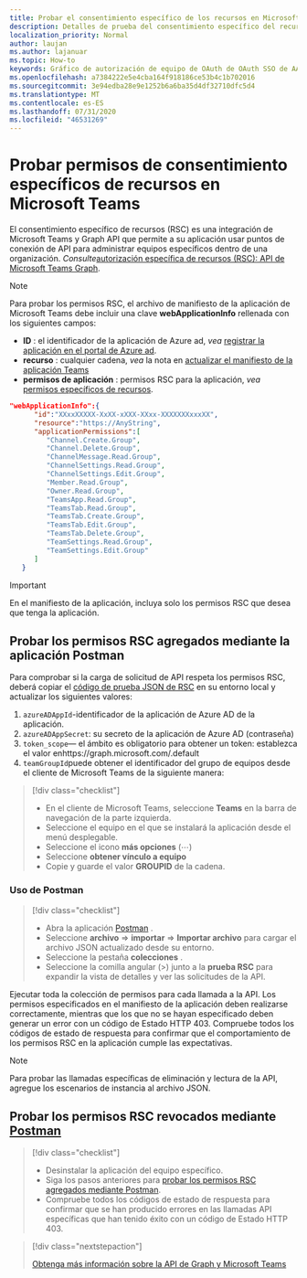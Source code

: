 ```yaml
---
title: Probar el consentimiento específico de los recursos en Microsoft Teams
description: Detalles de prueba del consentimiento específico del recurso en Microsoft Teams con Postman
localization_priority: Normal
author: laujan
ms.author: lajanuar
ms.topic: How-to
keywords: Gráfico de autorización de equipo de OAuth de OAuth SSO de AAD de Microsoft Teams
ms.openlocfilehash: a7384222e5e4cba164f918186ce53b4c1b702016
ms.sourcegitcommit: 3e94edba28e9e1252b6a6ba35d4df32710dfc5d4
ms.translationtype: MT
ms.contentlocale: es-ES
ms.lasthandoff: 07/31/2020
ms.locfileid: "46531269"
---
```

# <a name="test-resource-specific-consent-permissions--in-teams"></a>Probar permisos de consentimiento específicos de recursos en Microsoft Teams

El consentimiento específico de recursos (RSC) es una integración de Microsoft Teams y Graph API que permite a su aplicación usar puntos de conexión de API para administrar equipos específicos dentro de una organización. *Consulte*[autorización específica de recursos (RSC): API de Microsoft Teams Graph](resource-specific-consent.md).  

> [!NOTE]
>Para probar los permisos RSC, el archivo de manifiesto de la aplicación de Microsoft Teams debe incluir una clave **webApplicationInfo** rellenada con los siguientes campos:
>
> - **ID** : el identificador de la aplicación de Azure ad, *vea* [registrar la aplicación en el portal de Azure ad](resource-specific-consent.md#register-your-app-with-microsoft-identity-platform-via-the-azure-ad-portal).
> - **recurso** : cualquier cadena, *vea* la nota en [actualizar el manifiesto de la aplicación Teams](resource-specific-consent.md#update-your-teams-app-manifest)
> - **permisos de aplicación** : permisos RSC para la aplicación, *vea* [permisos específicos de recursos](resource-specific-consent.md#resource-specific-permissions).

```json
"webApplicationInfo":{
      "id":"XXxxXXXXX-XxXX-xXXX-XXxx-XXXXXXXxxxXX",
      "resource":"https://AnyString",
      "applicationPermissions":[
         "Channel.Create.Group",
         "Channel.Delete.Group",
         "ChannelMessage.Read.Group",
         "ChannelSettings.Read.Group",
         "ChannelSettings.Edit.Group",
         "Member.Read.Group",
         "Owner.Read.Group",
         "TeamsApp.Read.Group",
         "TeamsTab.Read.Group",
         "TeamsTab.Create.Group",
         "TeamsTab.Edit.Group",
         "TeamsTab.Delete.Group",
         "TeamSettings.Read.Group",
         "TeamSettings.Edit.Group"
      ]
   }
```

>[!IMPORTANT]
>En el manifiesto de la aplicación, incluya solo los permisos RSC que desea que tenga la aplicación.

## <a name="test-added-rsc-permissions-using-the-postman-app"></a>Probar los permisos RSC agregados mediante la aplicación Postman

Para comprobar si la carga de solicitud de API respeta los permisos RSC, deberá copiar el [código de prueba JSON de RSC](test-rsc-json-file.md) en su entorno local y actualizar los siguientes valores:

1. `azureADAppId`-identificador de la aplicación de Azure AD de la aplicación.
1. `azureADAppSecret`: su secreto de la aplicación de Azure AD (contraseña)
1. `token_scope`— el ámbito es obligatorio para obtener un token: establezca el valor enhttps://graph.microsoft.com/.default
1. `teamGroupId`puede obtener el identificador del grupo de equipos desde el cliente de Microsoft Teams de la siguiente manera:

> [!div class="checklist"]
>
> * En el cliente de Microsoft Teams, seleccione **Teams** en la barra de navegación de la parte izquierda.
> * Seleccione el equipo en el que se instalará la aplicación desde el menú desplegable.
> * Seleccione el icono **más opciones** (&#8943;)
> * Seleccione **obtener vínculo a equipo** 
> * Copie y guarde el valor **GROUPID** de la cadena.

### <a name="using-postman"></a>Uso de Postman

> [!div class="checklist"]
>
> * Abra la aplicación [Postman](https://www.postman.com) .
> * Seleccione **archivo**  =>  **importar**  =>  **Importar archivo** para cargar el archivo JSON actualizado desde su entorno.  
> * Seleccione la pestaña **colecciones** . 
> * Seleccione la comilla angular (>) junto a la **prueba RSC** para expandir la vista de detalles y ver las solicitudes de la API.

Ejecutar toda la colección de permisos para cada llamada a la API. Los permisos especificados en el manifiesto de la aplicación deben realizarse correctamente, mientras que los que no se hayan especificado deben generar un error con un código de Estado HTTP 403. Compruebe todos los códigos de estado de respuesta para confirmar que el comportamiento de los permisos RSC en la aplicación cumple las expectativas.

>[!NOTE]
>Para probar las llamadas específicas de eliminación y lectura de la API, agregue los escenarios de instancia al archivo JSON.

## <a name="test--revoked-rsc-permissions-using-postman"></a>Probar los permisos RSC revocados mediante [Postman](https://www.postman.com/)

> [!div class="checklist"]
>
> * Desinstalar la aplicación del equipo específico.
> * Siga los pasos anteriores para [probar los permisos RSC agregados mediante Postman](#test-added-rsc-permissions-using-the-postman-app).
> * Compruebe todos los códigos de estado de respuesta para confirmar que se han producido errores en las llamadas API específicas que han tenido éxito con un código de Estado HTTP 403.

> [!div class="nextstepaction"]
>
> [Obtenga más información sobre la API de Graph y Microsoft Teams](/graph/api/resources/teams-api-overview?view=graph-rest-1.0)
